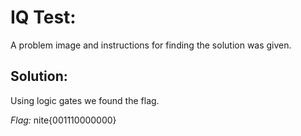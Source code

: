 # IQ Test:
A problem image and instructions for finding the solution was given.

## Solution:
Using logic gates we found the flag.

*Flag:*  nite{001110000000}

